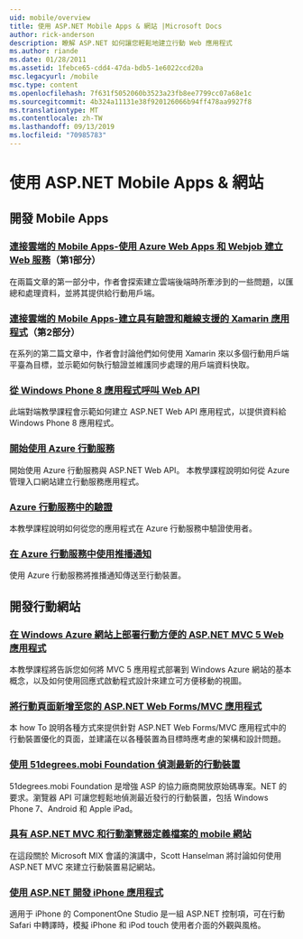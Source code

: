 ```yaml
---
uid: mobile/overview
title: 使用 ASP.NET Mobile Apps & 網站 |Microsoft Docs
author: rick-anderson
description: 瞭解 ASP.NET 如何讓您輕鬆地建立行動 Web 應用程式
ms.author: riande
ms.date: 01/28/2011
ms.assetid: 1febce65-cdd4-47da-bdb5-1e6022ccd20a
msc.legacyurl: /mobile
msc.type: content
ms.openlocfilehash: 7f631f5052060b3523a23fb8ee7799cc07a68e1c
ms.sourcegitcommit: 4b324a11131e38f920126066b94ff478aa9927f8
ms.translationtype: MT
ms.contentlocale: zh-TW
ms.lasthandoff: 09/13/2019
ms.locfileid: "70985783"
---
```

# <a name="mobile-apps--sites-with-aspnet"></a>使用 ASP.NET Mobile Apps & 網站

## <a name="develop-mobile-apps"></a>開發 Mobile Apps

### <a name="cloud-connected-mobile-apps---create-a-web-service-with-azure-web-apps-and-webjobshttpsmsdnmicrosoftcommagazinemt185572part-1"></a>[連接雲端的 Mobile Apps-使用 Azure Web Apps 和 Webjob 建立 Web 服務](https://msdn.microsoft.com/magazine/mt185572)（第1部分）

在兩篇文章的第一部分中，作者會探索建立雲端後端時所牽涉到的一些問題，以匯總和處理資料，並將其提供給行動用戶端。

### <a name="cloud-connected-mobile-apps---build-a-xamarin-app-with-authentication-and-offline-supporthttpsmsdnmicrosoftcommagazinemt422581aspxpart-2"></a>[連接雲端的 Mobile Apps-建立具有驗證和離線支援的 Xamarin 應用程式](https://msdn.microsoft.com/magazine/mt422581.aspx)（第2部分）

在系列的第二篇文章中，作者會討論他們如何使用 Xamarin 來以多個行動用戶端平臺為目標，並示範如何執行驗證並維護同步處理的用戶端資料快取。

### <a name="calling-web-api-from-a-windows-phone-8-applicationweb-apioverviewmobile-clientscalling-web-api-from-a-windows-phone-8-applicationmd"></a>[從 Windows Phone 8 應用程式呼叫 Web API](../web-api/overview/mobile-clients/calling-web-api-from-a-windows-phone-8-application.md)

此端對端教學課程會示範如何建立 ASP.NET Web API 應用程式，以提供資料給 Windows Phone 8 應用程式。

### <a name="get-started-with-azure-mobile-serviceshttpsazuremicrosoftcomdocumentationarticlesmobile-services-dotnet-backend-windows-store-dotnet-get-startedwtmc_idzumo_aspnet"></a>[開始使用 Azure 行動服務](https://azure.microsoft.com/documentation/articles/mobile-services-dotnet-backend-windows-store-dotnet-get-started?WT.mc_id=zumo_aspnet)

開始使用 Azure 行動服務與 ASP.NET Web API。 本教學課程說明如何從 Azure 管理入口網站建立行動服務應用程式。

### <a name="authentication-in-azure-mobile-serviceshttpsazuremicrosoftcomdocumentationarticlesmobile-services-dotnet-backend-windows-store-dotnet-get-started-userswtmc_idzumo_aspnet"></a>[Azure 行動服務中的驗證](https://azure.microsoft.com/documentation/articles/mobile-services-dotnet-backend-windows-store-dotnet-get-started-users/?WT.mc_id=zumo_aspnet)

本教學課程說明如何從您的應用程式在 Azure 行動服務中驗證使用者。

### <a name="using-push-notifications-in-azure-mobile-serviceshttpsazuremicrosoftcomdocumentationarticlesmobile-services-dotnet-backend-windows-store-dotnet-get-started-pushwtmc_idzumo_aspnet"></a>[在 Azure 行動服務中使用推播通知](https://azure.microsoft.com/documentation/articles/mobile-services-dotnet-backend-windows-store-dotnet-get-started-push/?WT.mc_id=zumo_aspnet)

使用 Azure 行動服務將推播通知傳送至行動裝置。

## <a name="develop-mobile-sites"></a>開發行動網站

### <a name="deploy-an-mobile-friendly-aspnet-mvc-5-web-application-on-windows-azure-web-siteshttpsdocsmicrosoftcomazureapp-service-webweb-sites-dotnet-deploy-aspnet-mvc-mobile-app"></a>[在 Windows Azure 網站上部署行動方便的 ASP.NET MVC 5 Web 應用程式](https://docs.microsoft.com/azure/app-service-web/web-sites-dotnet-deploy-aspnet-mvc-mobile-app)

本教學課程將告訴您如何將 MVC 5 應用程式部署到 Windows Azure 網站的基本概念，以及如何使用回應式啟動程式設計來建立可方便移動的視圖。

### <a name="add-mobile-pages-to-your-aspnet-web-forms--mvc-applicationwhitepapersadd-mobile-pages-to-your-aspnet-web-forms-mvc-applicationmd"></a>[將行動頁面新增至您的 ASP.NET Web Forms/MVC 應用程式](../whitepapers/add-mobile-pages-to-your-aspnet-web-forms-mvc-application.md)

本 how To 說明各種方式來提供針對 ASP.NET Web Forms/MVC 應用程式中的行動裝置優化的頁面，並建議在以各種裝置為目標時應考慮的架構和設計問題。

### <a name="detect-the-latest-mobile-devices-using-51degreesmobi-foundationhttpsgithubcom51degreesdotnet-device-detection"></a>[使用 51degrees.mobi Foundation 偵測最新的行動裝置](https://github.com/51Degrees/dotNET-Device-Detection)

51degrees.mobi Foundation 是增強 ASP 的協力廠商開放原始碼專案。NET 的要求。瀏覽器 API 可讓您輕鬆地偵測最近發行的行動裝置，包括 Windows Phone 7、Android 和 Apple iPad。

### <a name="mobile-web-sites-with-aspnet-mvc-and-the-mobile-browser-definition-filehttpwwwhanselmancomblogmixmobilewebsiteswithaspnetmvcandthemobilebrowserdefinitionfileaspx"></a>[具有 ASP.NET MVC 和行動瀏覽器定義檔案的 mobile 網站](http://www.hanselman.com/blog/MixMobileWebSitesWithASPNETMVCAndTheMobileBrowserDefinitionFile.aspx)

在這段關於 Microsoft MIX 會議的演講中，Scott Hanselman 將討論如何使用 ASP.NET MVC 來建立行動裝置易記網站。

### <a name="develop-iphone-applications-with-aspnethttplabscomponentonecomiphone"></a>[使用 ASP.NET 開發 iPhone 應用程式](http://labs.componentone.com/iPhone/)

適用于 iPhone 的 ComponentOne Studio 是一組 ASP.NET 控制項，可在行動 Safari 中轉譯時，模擬 iPhone 和 iPod touch 使用者介面的外觀與風格。
